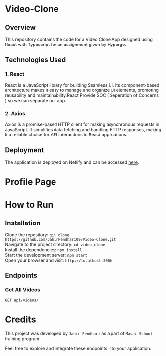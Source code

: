 # Video-Clone

## Overview

This repository contains the code for a Video Clone App designed using React with Typescript  for an assignment given by Hypergo.

## Technologies Used

### 1. React

React is a JavaScript library for building Ssamless UI. Its component-based architecture makes it easy to manage and organize UI elements, promoting reusability and maintainability.React Provide SOC ( Seperation of Concerns ) so we can separate our app.

### 2. Axios

Axios is a promise-based HTTP client for making asynchronous requests in JavaScript. It simplifies data fetching and handling HTTP responses, making it a reliable choice for API interactions in React applications.


## Deployment

The application is deployed on Netlify and can be accessed [here](https://hypergo-video-assignment.netlify.app/).

# Profile Page 



 # How to Run <br/>
   <h2>Installation</h2>
   
   Clone the repository:   ``` git clone https://github.com/JahirPendhari09/Video-Clone.git ``` <br/>
   Navigate to the project directory:   ``` cd video_clone ``` <br/>
   Install the dependencies:   ``` npm install ``` <br/>
   Start the development server:   ``` npm start ``` <br/>
   Open your browser and visit:   ``` http://localhost:3000 ``` <br/>

   <h2>Endpoints</h2>
   <h3>Get  All Videos</h3>
   <pre><code>GET api/videos/</code></pre>

   # Credits <br/>
   This project was developed by ```Jahir Pendhari``` as a part of ```Masai School``` training program.

   <p>Feel free to explore and integrate these endpoints into your application.</p>
  

